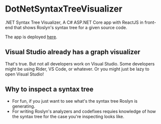 # DotNetSyntaxTreeVisualizer

.NET Syntax Tree Visualizer, A C# ASP.NET Core app with ReactJS in front-end that shows Roslyn's syntax tree for a given source code.

The app is deployed [here](https://dotnetsyntaxtreevisualizer.azurewebsites.net/).

## Visual Studio already has a graph visualizer

That's true. But not all developers work on Visual Studio. Some developers might be using Rider, VS Code, or whatever. Or you might just be lazy to open Visual Studio!

## Why to inspect a syntax tree

- For fun, if you just want to see what's the syntax tree Roslyn is generating.
- For writing Roslyn's analyzers and codefixes requies knowledge of how the syntax tree for the case you're inspecting looks like.
